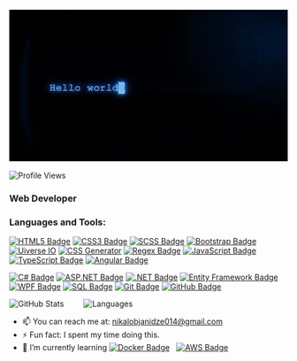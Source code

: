 ![Alt text](https://github.com/Nikoloz911/Nikoloz911/blob/main/Hello_Wolrd_Image.jpg?raw=true)

![Profile Views](https://komarev.com/ghpvc/?username=Nikoloz911&style=flat-square&color=orange)
### Web Developer
### Languages and Tools:  

[![HTML5 Badge](https://img.shields.io/badge/HTML5-FF5722?logo=html5&logoColor=ffffff)](https://developer.mozilla.org/en-US/docs/Web/HTML)  [![CSS3 Badge](https://img.shields.io/badge/CSS3-2965f1?logo=css3&logoColor=ffffff)](https://developer.mozilla.org/en-US/docs/Web/CSS)  [![SCSS Badge](https://img.shields.io/badge/SCSS-ff69b4?logo=sass&logoColor=ffffff)](https://sass-lang.com/)  [![Bootstrap Badge](https://img.shields.io/badge/Bootstrap-563d7c?logo=bootstrap&logoColor=ffffff)](https://getbootstrap.com/)  [![Uiverse IO](https://img.shields.io/badge/Uiverse%20IO-0f62fe?logo=universe&logoColor=ffffff)](https://uiverse.io/)  [![CSS Generator](https://img.shields.io/badge/CSS%20Generator-FF6347?logo=css3&logoColor=ffffff)](https://www.cssportal.com/css-generator/)  [![Regex Badge](https://img.shields.io/badge/Regex-ff6347?logo=regex&logoColor=ffffff)](https://regexr.com/)  [![JavaScript Badge](https://img.shields.io/badge/JavaScript-f7df1e?logo=javascript&logoColor=ffffff)](https://developer.mozilla.org/en-US/docs/Web/JavaScript)  [![TypeScript Badge](https://img.shields.io/badge/TypeScript-3178c6?logo=typescript&logoColor=ffffff)](https://www.typescriptlang.org/)  [![Angular Badge](https://img.shields.io/badge/Angular-e23237?logo=angular&logoColor=ffffff)](https://angular.io/)  

[![C# Badge](https://img.shields.io/badge/C%23-512bd4?logo=csharp&logoColor=ffffff)](https://learn.microsoft.com/en-us/dotnet/csharp/)  [![ASP.NET Badge](https://img.shields.io/badge/ASP.NET-5C2D91?logo=aspnet&logoColor=ffffff)](https://dotnet.microsoft.com/apps/aspnet)  [![.NET Badge](https://img.shields.io/badge/.NET-512bd4?logo=dotnet&logoColor=ffffff)](https://dotnet.microsoft.com/)  [![Entity Framework Badge](https://img.shields.io/badge/Entity%20Framework-7d3c98?logo=entityframework&logoColor=ffffff)](https://learn.microsoft.com/en-us/ef/)  [![WPF Badge](https://img.shields.io/badge/WPF-5C2D91?logo=windows&logoColor=ffffff)](https://learn.microsoft.com/en-us/dotnet/desktop/wpf/)  [![SQL Badge](https://img.shields.io/badge/SQL-4479a1?logo=microsoftsqlserver&logoColor=ffffff)](https://www.microsoft.com/en-us/sql-server) [![Git Badge](https://img.shields.io/badge/Git-f05032?logo=git&logoColor=ffffff)](https://git-scm.com/) [![GitHub Badge](https://img.shields.io/badge/GitHub-181717?logo=github&logoColor=ffffff)](https://github.com/)  

  ![GitHub Stats](https://github-readme-stats.vercel.app/api?username=Nikoloz911&show_icons=true&theme=radical)    &nbsp;&nbsp;&nbsp; &nbsp;&nbsp;&nbsp;    ![Languages](https://github-readme-stats.vercel.app/api/top-langs/?username=Nikoloz911&show_icons=true&theme=radical&layout=compact) 




- 📫 You can reach me at: nikalobjanidze014@gmail.com
- ⚡ Fun fact: I spent my time doing this.
- 🌱 I’m currently learning [![Docker Badge](https://img.shields.io/badge/Docker-2496ED?logo=docker&logoColor=ffffff)](https://www.docker.com/)  &nbsp; [![AWS Badge](https://img.shields.io/badge/AWS-232F3E?logo=amazonaws&logoColor=ffffff)](https://aws.amazon.com/)




<!--
- 🔭 I’m currently working on ...
- 🌱 I’m currently learning ...
- 👯 I’m looking to collaborate on ...
- 🤔 I’m looking for help with ...
- 💬 Ask me about ...
- 📫 How to reach me: ...
- 😄 Pronouns: ...
- ⚡ Fun fact: ...
-->
